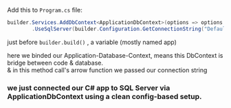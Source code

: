 
Add this to `Program.cs` file:
```C#
builder.Services.AddDbContext<ApplicationDbContext>(options => options
        .UseSqlServer(builder.Configuration.GetConnectionString("DefaultConnection")));
```  
just before `builder.build()` , a variable (mostly named app)  

here we binded our Application-Database-Context, means this DbContext is bridge between code & database.  
& in this method call's arrow function we passed our connection string

### we just connected our C# app to SQL Server via ApplicationDbContext using a clean config-based setup.
